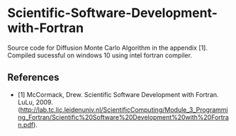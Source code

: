 # Scientific-Software-Development-with-Fortran
Source code for Diffusion Monte Carlo Algorithm in the appendix [1].
Compiled sucessful on windows 10 using intel fortran compiler.

## References
* [1] McCormack, Drew. Scientific Software Development with Fortran. LuLu, 2009.(http://lab.tc.lic.leidenuniv.nl/ScientificComputing/Module_3_Programming_Fortran/Scientific%20Software%20Development%20with%20Fortran.pdf).
